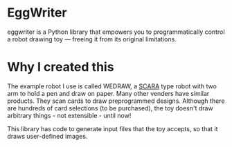 # EggWriter

eggwriter is a Python library that empowers you to programmatically control a robot drawing toy — freeing it from its original limitations.

# Why I created this
The example robot I use is called WEDRAW, a [SCARA](https://en.wikipedia.org/wiki/SCARA) type robot with two arm to hold a pen and draw on paper. 
Many other venders have similar products. They scan cards to draw preprogrammed designs. Although there are hundreds of card selections (to be purchased),
the toy doesn't draw arbitrary things - not extensible - until now!

This library has code to generate input files that the toy accepts, so that it draws user-defined images.
